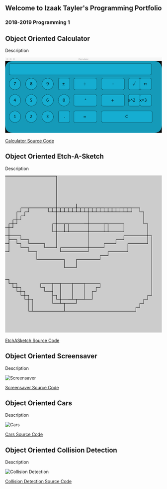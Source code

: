 ## Welcome to Izaak Tayler's Programming Portfolio
### 2018-2019 Programming 1

## Object Oriented Calculator
Description

![Calculator](https://github.com/IzaakTayler/2019ProgrammingPortfolio/blob/master/Calc/CalculatorScreen.png?raw=true)

[Calculator Source Code](https://github.com/IzaakTayler/2019ProgrammingPortfolio/blob/master/Calc/Calculator.zip)

## Object Oriented Etch-A-Sketch
Description

![EtchASketch](https://github.com/IzaakTayler/2019ProgrammingPortfolio/blob/master/EtchASketch/EtchASketch.png?raw=true)

[EtchASketch Source Code](https://github.com/IzaakTayler/2019ProgrammingPortfolio/blob/master/EtchASketch/EtchASketch.pde.zip)

## Object Oriented Screensaver
Description

![Screensaver]()

[Screensaver Source Code](https://github.com/IzaakTayler/2019ProgrammingPortfolio/blob/master/Screensaver/ScreenSaver.zip)

## Object Oriented Cars
Description

![Cars]()

[Cars Source Code]()

## Object Oriented Collision Detection
Description

![Collision Detection]()

[Collision Detection Source Code]()

##
